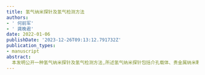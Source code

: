 ```yaml
---
title: 氢气纳米探针及氢气检测方法
authors:
- ' 何前军'
- ' 龚晚君'
date: 2022-01-06
publishDate: '2023-12-26T09:13:12.791732Z'
publication_types:
- manuscript
abstract: 
  本发明公开一种氢气纳米探针及氢气检测方法,所述氢气纳米探针包括介孔载体、贵金属纳米颗粒以及与氢气反应的探针分子,所述贵金属纳米颗粒负载在所述介孔载体上,所述探针分子负载在所述介孔载体上,所述探针分子中含有能与氢气反应的官能团。本发明提供的氢气纳米探针,采用介孔载体作为负载贵金属纳米颗粒和荧光分子的载体,有利于氢气纳米探针的生物安全性,提高其在生物内的适用性；而探针分子中的官能团能够被氢气还原,从而出现吸电子能力的变化,实现对氢气的检测；而贵金属纳米颗粒的存在会促进氢气的催化还原,提高氢气检测效率；该氢气纳米探针有助于对氢气治疗提供一个有效检测手段。
---
```

